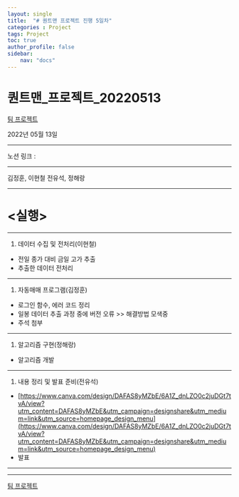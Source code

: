 ```yaml
---
layout: single
title:  "# 퀀트맨 프로젝트 진행 5일차"
categories : Project
tags: Project
toc: true
author_profile: false
sidebar:
    nav: "docs"
---
```

# 퀀트맨_프로젝트_20220513



[팀 프로젝트](https://www.notion.so/2df9f058865c433791f7d4c47be068ba)

2022년 05월 13일

---

노션 링크 :

---

김정훈, 이현철 전유석, 정해랑

---
# <실행>

---

1. 데이터 수집 및 전처리(이현철)
- 전일 종가 대비 금일 고가 추출
- 추출한 데이터 전처리

---

1. 자동매매 프로그램(김정훈)
- 로그인 함수, 에러 코드 정리
- 일봉 데이터 추출 과정 중에 버전 오류 >> 해결방법 모색중
- 주석 첨부

---

1. 알고리즘 구현(정해랑)
- 알고리즘 개발

---

1. 내용 정리 및 발표 준비(전유석)
- [https://www.canva.com/design/DAFAS8yMZbE/6A1Z_dnLZO0c2juDGt7tvA/view?utm_content=DAFAS8yMZbE&utm_campaign=designshare&utm_medium=link&utm_source=homepage_design_menu](https://www.canva.com/design/DAFAS8yMZbE/6A1Z_dnLZO0c2juDGt7tvA/view?utm_content=DAFAS8yMZbE&utm_campaign=designshare&utm_medium=link&utm_source=homepage_design_menu)
- 발표

---

---

[팀 프로젝트](https://www.notion.so/4d013e77e8384489ba433a8fd6ef2841)
